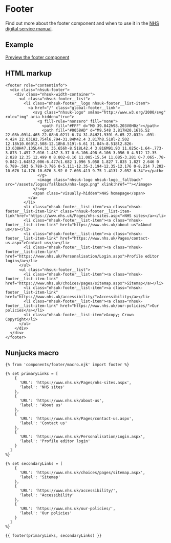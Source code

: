 # Footer

Find out more about the footer component and when to use it in the [NHS digital service manual](https://beta.nhs.uk/service-manual/).

## Example

[Preview the footer component]()

## HTML markup

    <footer role="contentinfo">
      <div class="nhsuk-footer">
        <div class="nhsuk-width-container">
          <ul class="nhsuk-footer__list">
            <li class="nhsuk-footer__logo nhsuk-footer__list-item">
              <a href="/" class="global-footer__link">
                <svg class="nhsuk-logo" xmlns="http://www.w3.org/2000/svg" role="img" aria-hidden="true">
                  <g fill-rule="nonzero" fill="none">
                    <path fill="#FFF" d="M0 39.842h98.203V0H0z"></path>
                    <path fill="#0058AD" d="M9.548 3.817H20.16l6.52 22.08h.09l4.465-22.08h8.021l-6.74 31.84H21.939l-6.65-22.032h-.09l-4.424 22.031H2.754l6.794-31.84M42.4 3.817h8.518l-2.502 12.18h10.069l2.508-12.18h8.519l-6.61 31.84h-8.518l2.826-13.638H47.135L44.31 35.656h-8.518L42.4 3.816M91.93 11.025c-1.64-.773-3.873-1.457-7.016-1.457-3.37 0-6.106.498-6.106 3.056 0 4.512 12.35 2.828 12.35 12.499 0 8.802-8.16 11.085-15.54 11.085-3.281 0-7.065-.78-9.842-1.648l2.006-6.477c1.682 1.096 5.058 1.827 7.835 1.827 2.646 0 6.789-.503 6.789-3.786 0-5.111-12.35-3.194-12.35-12.176 0-8.214 7.202-10.676 14.176-10.676 3.92 0 7.608.413 9.75 1.413l-2.052 6.34"></path>
                  </g>
                  <image class="nhsuk-logo nhsuk-logo__fallback" src="/assets/logos/fallback/nhs-logo.png" xlink:href=""></image>
                </svg>
                <span class="visually-hidden">NHS homepage</span>
              </a>
            </li>
            <li class="nhsuk-footer__list-item"><a class="nhsuk-footer__list-item-link" class="nhsuk-footer__list-item-link"href="https://www.nhs.uk/Pages/nhs-sites.aspx">NHS sites</a></li>
            <li class="nhsuk-footer__list-item"><a class="nhsuk-footer__list-item-link" href="https://www.nhs.uk/about-us">About us</a></li>
            <li class="nhsuk-footer__list-item"><a class="nhsuk-footer__list-item-link" href="https://www.nhs.uk/Pages/contact-us.aspx">Contact us</a></li>
            <li class="nhsuk-footer__list-item"><a class="nhsuk-footer__list-item-link" href="https://www.nhs.uk/Personalisation/Login.aspx">Profile editor login</a></li>
          </ul>
          <ul class="nhsuk-footer__list">
            <li class="nhsuk-footer__list-item"><a class="nhsuk-footer__list-item-link" href="https://www.nhs.uk/choices/pages/sitemap.aspx">Sitemap</a></li>
            <li class="nhsuk-footer__list-item"><a class="nhsuk-footer__list-item-link" href="https://www.nhs.uk/accessibility/">Accessibility</a></li>
            <li class="nhsuk-footer__list-item"><a class="nhsuk-footer__list-item-link" href="https://www.nhs.uk/our-policies/">Our policies</a></li>
            <li class="nhsuk-footer__list-item">&copy; Crown Copyright</li>
          </ul>
        </div>
      </div>
    </footer>

## Nunjucks macro

    {% from 'components/footer/macro.njk' import footer %}

    {% set primaryLinks = [
        {
          'URL': 'https://www.nhs.uk/Pages/nhs-sites.aspx',
          'label': 'NHS sites'
        },
        {
          'URL': 'https://www.nhs.uk/about-us',
          'label': 'About us'        
        },
        {
          'URL': 'https://www.nhs.uk/Pages/contact-us.aspx',
          'label': 'Contact us'    
        },
        {
          'URL': 'https://www.nhs.uk/Personalisation/Login.aspx',
          'label': 'Profile editor login'    
        }
      ]
    %}

    {% set secondaryLinks = [
        {
          'URL': 'https://www.nhs.uk/choices/pages/sitemap.aspx',
          'label': 'Sitemap'
        },
        {
          'URL': 'https://www.nhs.uk/accessibility/',
          'label': 'Accessibility'
        },
        {
          'URL': 'https://www.nhs.uk/our-policies/',
          'label': 'Our policies'
        }
      ]
    %}

    {{ footer(primaryLinks, secondaryLinks) }}
